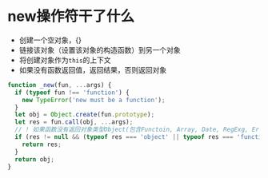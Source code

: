 # new操作符干了什么

- 创建一个空对象，{}
- 链接该对象（设置该对象的构造函数）到另一个对象
- 将创建对象作为`this`的上下文
- 如果没有函数返回值，返回结果，否则返回对象

```js
function _new(fun, ...args) {
  if (typeof fun !== 'function') {
    new TypeError('new must be a function');
  }
  let obj = Object.create(fun.prototype);
  let res = fun.call(obj, ...args);
  // ! 如果函数没有返回对象类型Object(包含Functoin, Array, Date, RegExg, Error)，那么new表达式中的函数调用将返回该对象引用。
  if (res != null && (typeof res === 'object' || typeof res === 'function')) {
    return res;
  }
  return obj;
}
```

